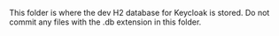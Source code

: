 This folder is where the dev H2 database for Keycloak is stored.
Do not commit any files with the .db extension in this folder.
